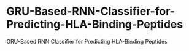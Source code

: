 # GRU-Based-RNN-Classifier-for-Predicting-HLA-Binding-Peptides
GRU-Based RNN Classifier for Predicting HLA-Binding Peptides
